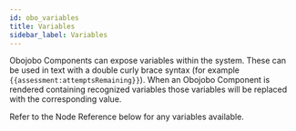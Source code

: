 ```yaml
---
id: obo_variables
title: Variables
sidebar_label: Variables
---
```


Obojobo Components can expose variables within the system. These can be used in text with a double curly brace syntax (for example `{{assessment:attemptsRemaining}}`). When an Obojobo Component is rendered containing recognized variables those variables will be replaced with the corresponding value.

Refer to the Node Reference below for any variables available.
